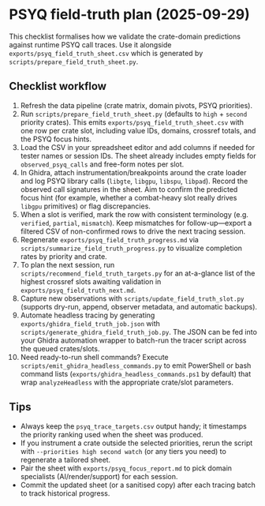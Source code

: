 # PSYQ field-truth plan (2025-09-29)

This checklist formalises how we validate the crate-domain predictions against
runtime PSYQ call traces. Use it alongside `exports/psyq_field_truth_sheet.csv`
which is generated by `scripts/prepare_field_truth_sheet.py`.

## Checklist workflow

1. Refresh the data pipeline (crate matrix, domain pivots, PSYQ priorities).
2. Run `scripts/prepare_field_truth_sheet.py` (defaults to `high` + `second`
   priority crates). This emits `exports/psyq_field_truth_sheet.csv` with one
   row per crate slot, including value IDs, domains, crossref totals, and the
   PSYQ focus hints.
3. Load the CSV in your spreadsheet editor and add columns if needed for
   tester names or session IDs. The sheet already includes empty fields for
   `observed_psyq_calls` and free-form notes per slot.
4. In Ghidra, attach instrumentation/breakpoints around the crate loader and
   log PSYQ library calls (`libgte`, `libgpu`, `libspu`, `libpad`). Record the
   observed call signatures in the sheet. Aim to confirm the predicted focus
   hint (for example, whether a combat-heavy slot really drives `libgpu`
   primitives) or flag discrepancies.
5. When a slot is verified, mark the row with consistent terminology (e.g.
   `verified`, `partial`, `mismatch`). Keep mismatches for follow-up—export a
   filtered CSV of non-confirmed rows to drive the next tracing session.
6. Regenerate `exports/psyq_field_truth_progress.md` via
   `scripts/summarize_field_truth_progress.py` to visualize completion rates
   by priority and crate.
7. To plan the next session, run `scripts/recommend_field_truth_targets.py`
   for an at-a-glance list of the highest crossref slots awaiting validation
   in `exports/psyq_field_truth_next.md`.
8. Capture new observations with `scripts/update_field_truth_slot.py`
   (supports dry-run, append, observer metadata, and automatic backups).
9. Automate headless tracing by generating `exports/ghidra_field_truth_job.json`
   with `scripts/generate_ghidra_field_truth_job.py`. The JSON can be fed into
   your Ghidra automation wrapper to batch-run the tracer script across the
   queued crates/slots.
10. Need ready-to-run shell commands? Execute
   `scripts/emit_ghidra_headless_commands.py` to emit PowerShell or bash
   command lists (`exports/ghidra_headless_commands.ps1` by default) that wrap
   `analyzeHeadless` with the appropriate crate/slot parameters.

## Tips

- Always keep the `psyq_trace_targets.csv` output handy; it timestamps the
  priority ranking used when the sheet was produced.
- If you instrument a crate outside the selected priorities, rerun the script
  with `--priorities high second watch` (or any tiers you need) to regenerate a
  tailored sheet.
- Pair the sheet with `exports/psyq_focus_report.md` to pick domain specialists
  (AI/render/support) for each session.
- Commit the updated sheet (or a sanitised copy) after each tracing batch to
  track historical progress.
